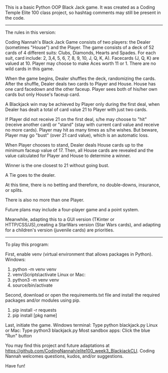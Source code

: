 This is a basic Python OOP Black Jack game. It was created as a Coding Temple Elite 100 class project, so hashtag comments may still be present in the code.

***********

The rules in this version:

Coding Nannah's Black Jack Game consists of two players: the Dealer (sometimes "House") and the Player. The game consists of a deck of 52 cards of 4 different suits: Clubs, Diamonds, Hearts and Spades. For each suit, card include: 2, 3,4, 5, 6, 7, 8, 9, 10, J, Q, K, A). Facecards (J, Q, K) are valued at 10. Player may choose to make Aces worth 11 or 1. There are no wild cards in this game.

When the game begins, Dealer shuffles the deck, randomizing the cards. After the shuffle, Dealer deals two cards to Player and House. House has one card facedown and the other faceup. Player sees both of his/her own cards but only House's faceup card.

A Blackjack win may be achieved by Player only during the first deal, when Dealer has dealt a total of card value 21 to Player with just two cards. 

If Player did not receive 21 on the first deal, s/he may choose to "hit" (receive another card) or "stand" (stay with current card value and receive no more cards). Player may hit as many times as s/he wishes. But beware, Player may go "bust" (over 21 card value), which is an automatic loss. 

When Player chooses to stand, Dealer deals House cards up to the minimum faceup value of 17. Then, all House cards are revealed and the value calculated for Player and House to determine a winner. 

Winner is the one closest to 21 without going bust.

A Tie goes to the dealer.

At this time, there is no betting and therefore, no double-downs, insurance, or splits.

There is also no more than one Player. 

Future plans may include a four-player game and a point system. 

Meanwhile, adapting this to a GUI version (TKinter or HTTP/CSS/JS),creating a StarWars version (Star Wars cards), and adapting for a children's version (juvenile cards) are priorities.

***********

To play this program: 

First, enable venv (virtual environment that allows packages in Python).
    Windows:
1. python -m venv venv
2. venv\Scripts\activate
    Linux or Mac:
1. python3 -m venv venv
2. source/bin/activate 


Second, download or open the requirements.txt file and install the required packages and/or modules using pip. 
1. pip install -r requests
2. pip install [pkg name]

Last, initiate the game.
Windows terminal: Type python blackjack.py 
Linux or Mac: Type python3 blackjack.py
Most sandbox apps: Click the blue "Run" button 


You may find this project and future adaptations at https://github.com/CodingNannah/elite100_week3_BlackjackCLI. Coding Nannah welcomes questions, kudos, and/or suggestions.

Have fun!